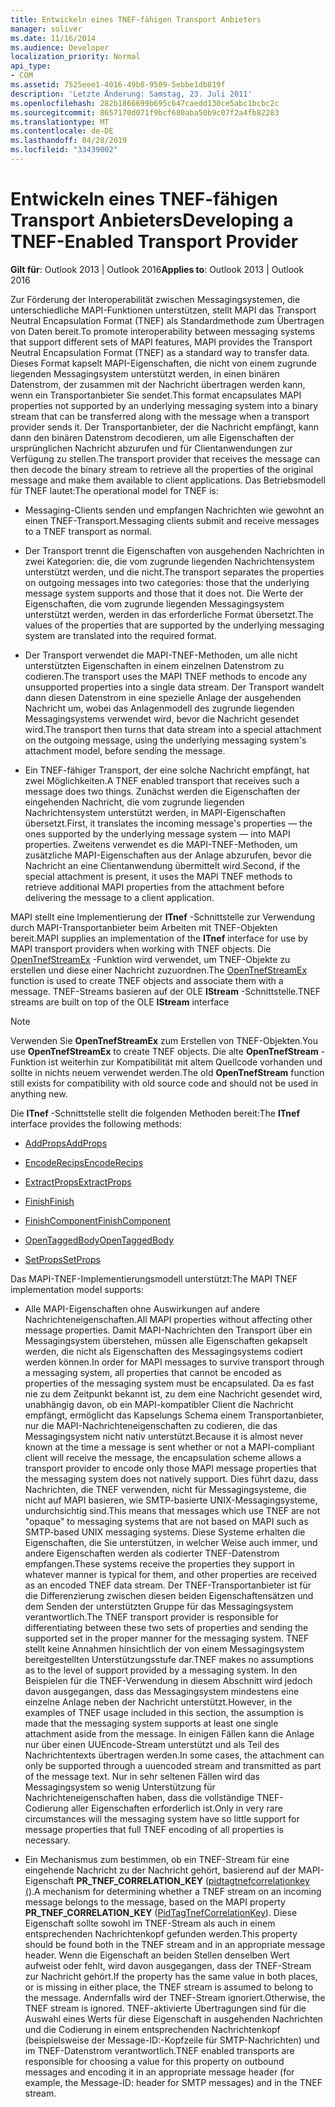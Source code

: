 ```yaml
---
title: Entwickeln eines TNEF-fähigen Transport Anbieters
manager: soliver
ms.date: 11/16/2014
ms.audience: Developer
localization_priority: Normal
api_type:
- COM
ms.assetid: 7525eee1-4016-49b8-9509-5ebbe1db819f
description: 'Letzte Änderung: Samstag, 23. Juli 2011'
ms.openlocfilehash: 282b1866699b695c647caedd130ce5abc1bcbc2c
ms.sourcegitcommit: 8657170d071f9bcf680aba50b9c07f2a4fb82283
ms.translationtype: MT
ms.contentlocale: de-DE
ms.lasthandoff: 04/28/2019
ms.locfileid: "33439002"
---
```

# <a name="developing-a-tnef-enabled-transport-provider"></a><span data-ttu-id="7dc8e-103">Entwickeln eines TNEF-fähigen Transport Anbieters</span><span class="sxs-lookup"><span data-stu-id="7dc8e-103">Developing a TNEF-Enabled Transport Provider</span></span>

  
  
<span data-ttu-id="7dc8e-104">**Gilt für**: Outlook 2013 | Outlook 2016</span><span class="sxs-lookup"><span data-stu-id="7dc8e-104">**Applies to**: Outlook 2013 | Outlook 2016</span></span> 
  
<span data-ttu-id="7dc8e-105">Zur Förderung der Interoperabilität zwischen Messagingsystemen, die unterschiedliche MAPI-Funktionen unterstützen, stellt MAPI das Transport Neutral Encapsulation Format (TNEF) als Standardmethode zum Übertragen von Daten bereit.</span><span class="sxs-lookup"><span data-stu-id="7dc8e-105">To promote interoperability between messaging systems that support different sets of MAPI features, MAPI provides the Transport Neutral Encapsulation Format (TNEF) as a standard way to transfer data.</span></span> <span data-ttu-id="7dc8e-106">Dieses Format kapselt MAPI-Eigenschaften, die nicht von einem zugrunde liegenden Messagingsystem unterstützt werden, in einen binären Datenstrom, der zusammen mit der Nachricht übertragen werden kann, wenn ein Transportanbieter Sie sendet.</span><span class="sxs-lookup"><span data-stu-id="7dc8e-106">This format encapsulates MAPI properties not supported by an underlying messaging system into a binary stream that can be transferred along with the message when a transport provider sends it.</span></span> <span data-ttu-id="7dc8e-107">Der Transportanbieter, der die Nachricht empfängt, kann dann den binären Datenstrom decodieren, um alle Eigenschaften der ursprünglichen Nachricht abzurufen und für Clientanwendungen zur Verfügung zu stellen.</span><span class="sxs-lookup"><span data-stu-id="7dc8e-107">The transport provider that receives the message can then decode the binary stream to retrieve all the properties of the original message and make them available to client applications.</span></span> <span data-ttu-id="7dc8e-108">Das Betriebsmodell für TNEF lautet:</span><span class="sxs-lookup"><span data-stu-id="7dc8e-108">The operational model for TNEF is:</span></span>
  
- <span data-ttu-id="7dc8e-109">Messaging-Clients senden und empfangen Nachrichten wie gewohnt an einen TNEF-Transport.</span><span class="sxs-lookup"><span data-stu-id="7dc8e-109">Messaging clients submit and receive messages to a TNEF transport as normal.</span></span>
    
- <span data-ttu-id="7dc8e-110">Der Transport trennt die Eigenschaften von ausgehenden Nachrichten in zwei Kategorien: die, die vom zugrunde liegenden Nachrichtensystem unterstützt werden, und die nicht.</span><span class="sxs-lookup"><span data-stu-id="7dc8e-110">The transport separates the properties on outgoing messages into two categories: those that the underlying message system supports and those that it does not.</span></span> <span data-ttu-id="7dc8e-111">Die Werte der Eigenschaften, die vom zugrunde liegenden Messagingsystem unterstützt werden, werden in das erforderliche Format übersetzt.</span><span class="sxs-lookup"><span data-stu-id="7dc8e-111">The values of the properties that are supported by the underlying messaging system are translated into the required format.</span></span>
    
- <span data-ttu-id="7dc8e-112">Der Transport verwendet die MAPI-TNEF-Methoden, um alle nicht unterstützten Eigenschaften in einem einzelnen Datenstrom zu codieren.</span><span class="sxs-lookup"><span data-stu-id="7dc8e-112">The transport uses the MAPI TNEF methods to encode any unsupported properties into a single data stream.</span></span> <span data-ttu-id="7dc8e-113">Der Transport wandelt dann diesen Datenstrom in eine spezielle Anlage der ausgehenden Nachricht um, wobei das Anlagenmodell des zugrunde liegenden Messagingsystems verwendet wird, bevor die Nachricht gesendet wird.</span><span class="sxs-lookup"><span data-stu-id="7dc8e-113">The transport then turns that data stream into a special attachment on the outgoing message, using the underlying messaging system's attachment model, before sending the message.</span></span>
    
- <span data-ttu-id="7dc8e-114">Ein TNEF-fähiger Transport, der eine solche Nachricht empfängt, hat zwei Möglichkeiten.</span><span class="sxs-lookup"><span data-stu-id="7dc8e-114">A TNEF enabled transport that receives such a message does two things.</span></span> <span data-ttu-id="7dc8e-115">Zunächst werden die Eigenschaften der eingehenden Nachricht, die vom zugrunde liegenden Nachrichtensystem unterstützt werden, in MAPI-Eigenschaften übersetzt.</span><span class="sxs-lookup"><span data-stu-id="7dc8e-115">First, it translates the incoming message's properties — the ones supported by the underlying message system — into MAPI properties.</span></span> <span data-ttu-id="7dc8e-116">Zweitens verwendet es die MAPI-TNEF-Methoden, um zusätzliche MAPI-Eigenschaften aus der Anlage abzurufen, bevor die Nachricht an eine Clientanwendung übermittelt wird.</span><span class="sxs-lookup"><span data-stu-id="7dc8e-116">Second, if the special attachment is present, it uses the MAPI TNEF methods to retrieve additional MAPI properties from the attachment before delivering the message to a client application.</span></span>
    
<span data-ttu-id="7dc8e-117">MAPI stellt eine Implementierung der **ITnef** -Schnittstelle zur Verwendung durch MAPI-Transportanbieter beim Arbeiten mit TNEF-Objekten bereit.</span><span class="sxs-lookup"><span data-stu-id="7dc8e-117">MAPI supplies an implementation of the **ITnef** interface for use by MAPI transport providers when working with TNEF objects.</span></span> <span data-ttu-id="7dc8e-118">Die [OpenTnefStreamEx](opentnefstreamex.md) -Funktion wird verwendet, um TNEF-Objekte zu erstellen und diese einer Nachricht zuzuordnen.</span><span class="sxs-lookup"><span data-stu-id="7dc8e-118">The [OpenTnefStreamEx](opentnefstreamex.md) function is used to create TNEF objects and associate them with a message.</span></span> <span data-ttu-id="7dc8e-119">TNEF-Streams basieren auf der OLE **IStream** -Schnittstelle.</span><span class="sxs-lookup"><span data-stu-id="7dc8e-119">TNEF streams are built on top of the OLE **IStream** interface</span></span> 
  
> [!NOTE]
> <span data-ttu-id="7dc8e-120">Verwenden Sie **OpenTnefStreamEx** zum Erstellen von TNEF-Objekten.</span><span class="sxs-lookup"><span data-stu-id="7dc8e-120">You use **OpenTnefStreamEx** to create TNEF objects.</span></span> <span data-ttu-id="7dc8e-121">Die alte **OpenTnefStream** -Funktion ist weiterhin zur Kompatibilität mit altem Quellcode vorhanden und sollte in nichts neuem verwendet werden.</span><span class="sxs-lookup"><span data-stu-id="7dc8e-121">The old **OpenTnefStream** function still exists for compatibility with old source code and should not be used in anything new.</span></span> 
  
<span data-ttu-id="7dc8e-122">Die **ITnef** -Schnittstelle stellt die folgenden Methoden bereit:</span><span class="sxs-lookup"><span data-stu-id="7dc8e-122">The **ITnef** interface provides the following methods:</span></span> 
  
- [<span data-ttu-id="7dc8e-123">AddProps</span><span class="sxs-lookup"><span data-stu-id="7dc8e-123">AddProps</span></span>](itnef-addprops.md)
    
- [<span data-ttu-id="7dc8e-124">EncodeRecips</span><span class="sxs-lookup"><span data-stu-id="7dc8e-124">EncodeRecips</span></span>](itnef-encoderecips.md)
    
- [<span data-ttu-id="7dc8e-125">ExtractProps</span><span class="sxs-lookup"><span data-stu-id="7dc8e-125">ExtractProps</span></span>](itnef-extractprops.md)
    
- [<span data-ttu-id="7dc8e-126">Finish</span><span class="sxs-lookup"><span data-stu-id="7dc8e-126">Finish</span></span>](itnef-finish.md)
    
- [<span data-ttu-id="7dc8e-127">FinishComponent</span><span class="sxs-lookup"><span data-stu-id="7dc8e-127">FinishComponent</span></span>](itnef-finishcomponent.md)
    
- [<span data-ttu-id="7dc8e-128">OpenTaggedBody</span><span class="sxs-lookup"><span data-stu-id="7dc8e-128">OpenTaggedBody</span></span>](itnef-opentaggedbody.md)
    
- [<span data-ttu-id="7dc8e-129">SetProps</span><span class="sxs-lookup"><span data-stu-id="7dc8e-129">SetProps</span></span>](itnef-setprops.md)
    
<span data-ttu-id="7dc8e-130">Das MAPI-TNEF-Implementierungsmodell unterstützt:</span><span class="sxs-lookup"><span data-stu-id="7dc8e-130">The MAPI TNEF implementation model supports:</span></span>
  
- <span data-ttu-id="7dc8e-131">Alle MAPI-Eigenschaften ohne Auswirkungen auf andere Nachrichteneigenschaften.</span><span class="sxs-lookup"><span data-stu-id="7dc8e-131">All MAPI properties without affecting other message properties.</span></span> <span data-ttu-id="7dc8e-132">Damit MAPI-Nachrichten den Transport über ein Messagingsystem überstehen, müssen alle Eigenschaften gekapselt werden, die nicht als Eigenschaften des Messagingsystems codiert werden können.</span><span class="sxs-lookup"><span data-stu-id="7dc8e-132">In order for MAPI messages to survive transport through a messaging system, all properties that cannot be encoded as properties of the messaging system must be encapsulated.</span></span> <span data-ttu-id="7dc8e-133">Da es fast nie zu dem Zeitpunkt bekannt ist, zu dem eine Nachricht gesendet wird, unabhängig davon, ob ein MAPI-kompatibler Client die Nachricht empfängt, ermöglicht das Kapselungs Schema einem Transportanbieter, nur die MAPI-Nachrichteneigenschaften zu codieren, die das Messagingsystem nicht nativ unterstützt.</span><span class="sxs-lookup"><span data-stu-id="7dc8e-133">Because it is almost never known at the time a message is sent whether or not a MAPI-compliant client will receive the message, the encapsulation scheme allows a transport provider to encode only those MAPI message properties that the messaging system does not natively support.</span></span> <span data-ttu-id="7dc8e-134">Dies führt dazu, dass Nachrichten, die TNEF verwenden, nicht für Messagingsysteme, die nicht auf MAPI basieren, wie SMTP-basierte UNIX-Messagingsysteme, undurchsichtig sind.</span><span class="sxs-lookup"><span data-stu-id="7dc8e-134">This means that messages which use TNEF are not "opaque" to messaging systems that are not based on MAPI such as SMTP-based UNIX messaging systems.</span></span> <span data-ttu-id="7dc8e-135">Diese Systeme erhalten die Eigenschaften, die Sie unterstützen, in welcher Weise auch immer, und andere Eigenschaften werden als codierter TNEF-Datenstrom empfangen.</span><span class="sxs-lookup"><span data-stu-id="7dc8e-135">These systems receive the properties they support in whatever manner is typical for them, and other properties are received as an encoded TNEF data stream.</span></span> <span data-ttu-id="7dc8e-136">Der TNEF-Transportanbieter ist für die Differenzierung zwischen diesen beiden Eigenschaftensätzen und dem Senden der unterstützten Gruppe für das Messagingsystem verantwortlich.</span><span class="sxs-lookup"><span data-stu-id="7dc8e-136">The TNEF transport provider is responsible for differentiating between these two sets of properties and sending the supported set in the proper manner for the messaging system.</span></span> <span data-ttu-id="7dc8e-137">TNEF stellt keine Annahmen hinsichtlich der von einem Messagingsystem bereitgestellten Unterstützungsstufe dar.</span><span class="sxs-lookup"><span data-stu-id="7dc8e-137">TNEF makes no assumptions as to the level of support provided by a messaging system.</span></span> <span data-ttu-id="7dc8e-138">In den Beispielen für die TNEF-Verwendung in diesem Abschnitt wird jedoch davon ausgegangen, dass das Messagingsystem mindestens eine einzelne Anlage neben der Nachricht unterstützt.</span><span class="sxs-lookup"><span data-stu-id="7dc8e-138">However, in the examples of TNEF usage included in this section, the assumption is made that the messaging system supports at least one single attachment aside from the message.</span></span> <span data-ttu-id="7dc8e-139">In einigen Fällen kann die Anlage nur über einen UUEncode-Stream unterstützt und als Teil des Nachrichtentexts übertragen werden.</span><span class="sxs-lookup"><span data-stu-id="7dc8e-139">In some cases, the attachment can only be supported through a uuencoded stream and transmitted as part of the message text.</span></span> <span data-ttu-id="7dc8e-140">Nur in sehr seltenen Fällen wird das Messagingsystem so wenig Unterstützung für Nachrichteneigenschaften haben, dass die vollständige TNEF-Codierung aller Eigenschaften erforderlich ist.</span><span class="sxs-lookup"><span data-stu-id="7dc8e-140">Only in very rare circumstances will the messaging system have so little support for message properties that full TNEF encoding of all properties is necessary.</span></span>
    
- <span data-ttu-id="7dc8e-141">Ein Mechanismus zum bestimmen, ob ein TNEF-Stream für eine eingehende Nachricht zu der Nachricht gehört, basierend auf der MAPI-Eigenschaft **PR_TNEF_CORRELATION_KEY** ([pidtagtnefcorrelationkey (](pidtagtnefcorrelationkey-canonical-property.md)).</span><span class="sxs-lookup"><span data-stu-id="7dc8e-141">A mechanism for determining whether a TNEF stream on an incoming message belongs to the message, based on the MAPI property **PR_TNEF_CORRELATION_KEY** ([PidTagTnefCorrelationKey](pidtagtnefcorrelationkey-canonical-property.md)).</span></span> <span data-ttu-id="7dc8e-142">Diese Eigenschaft sollte sowohl im TNEF-Stream als auch in einem entsprechenden Nachrichtenkopf gefunden werden.</span><span class="sxs-lookup"><span data-stu-id="7dc8e-142">This property should be found both in the TNEF stream and in an appropriate message header.</span></span> <span data-ttu-id="7dc8e-143">Wenn die Eigenschaft an beiden Stellen denselben Wert aufweist oder fehlt, wird davon ausgegangen, dass der TNEF-Stream zur Nachricht gehört.</span><span class="sxs-lookup"><span data-stu-id="7dc8e-143">If the property has the same value in both places, or is missing in either place, the TNEF stream is assumed to belong to the message.</span></span> <span data-ttu-id="7dc8e-144">Andernfalls wird der TNEF-Stream ignoriert.</span><span class="sxs-lookup"><span data-stu-id="7dc8e-144">Otherwise, the TNEF stream is ignored.</span></span> <span data-ttu-id="7dc8e-145">TNEF-aktivierte Übertragungen sind für die Auswahl eines Werts für diese Eigenschaft in ausgehenden Nachrichten und die Codierung in einem entsprechenden Nachrichtenkopf (beispielsweise der Message-ID:-Kopfzeile für SMTP-Nachrichten) und im TNEF-Datenstrom verantwortlich.</span><span class="sxs-lookup"><span data-stu-id="7dc8e-145">TNEF enabled transports are responsible for choosing a value for this property on outbound messages and encoding it in an appropriate message header (for example, the Message-ID: header for SMTP messages) and in the TNEF stream.</span></span>
    

